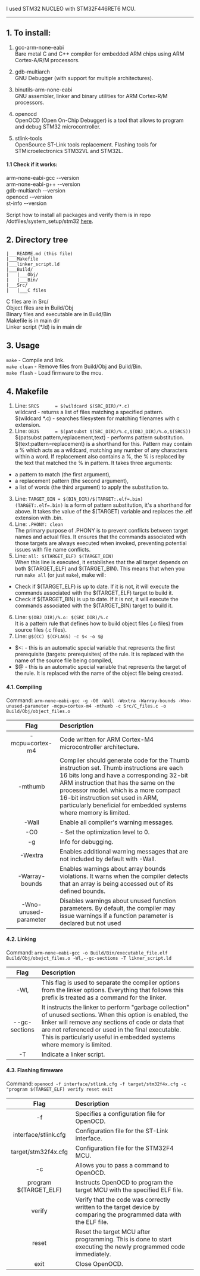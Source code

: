 I used STM32 NUCLEO with STM32F446RET6 MCU.

____

## 1. To install:
1. gcc-arm-none-eabi <br/>
Bare metal C and C++ compiler for embedded ARM chips using ARM Cortex-A/R/M
processors.

2. gdb-multiarch <br/>
GNU Debugger (with support for multiple architectures).

3. binutils-arm-none-eabi <br/>
GNU assembler, linker and binary utilities for ARM Cortex-R/M processors.

4. openocd <br/>
OpenOCD (Open On-Chip Debugger) is a tool that allows to program and debug STM32
microcontroller.

5. stlink-tools <br/>
OpenSource ST-Link tools replacement. Flashing tools for STMicroelectronics
STM32VL and STM32L.

#### 1.1 Check if it works:
arm-none-eabi-gcc --version <br/>
arm-none-eabi-g++ --version <br/>
gdb-multiarch --version <br/>
openocd --version <br/>
st-info --version

Script how to install all packages and verify them is in repo
/dotfiles/system_setup/stm32
[here](https://github.com/mozerpol/dotfiles/tree/master/system_setup/STM32).

## 2. Directory tree
```
|___README.md (this file)
|___Makefile
|___linker_script.ld
|___Build/
|   |___Obj/
|   |___Bin/
|___Src/
|   |___C files
```

C files are in Src/ <br/>
Object files are in Build/Obj <br/>
Binary files and executable are in Build/Bin <br/>
Makefile is in main dir <br/>
Linker script (*.ld) is in main dir

## 3. Usage
`make` - Compile and link. <br/>
`make clean` - Remove files from Build/Obj and Build/Bin. <br/>
`make flash` - Load firmware to the mcu.

## 4. Makefile
1. Line: `SRCS      = $(wildcard $(SRC_DIR)/*.c)` <br/>
wildcard - returns a list of files matching a specified pattern. <br/>
$(wildcard *.c) - searches filesystem for matching filenames with c extension.
2. Line: `OBJS      = $(patsubst $(SRC_DIR)/%.c,$(OBJ_DIR)/%.o,$(SRCS))` <br/>
$(patsubst pattern,replacement,text) - performs pattern substitution.
$(text:pattern=replacement) is a shorthand for this. Pattern may contain a %
which acts as a wildcard, matching any number of any characters within a word.
If replacement also contains a %, the % is replaced by the text that matched the
% in pattern. It takes three arguments:
- a pattern to match (the first argument),
- a replacement pattern (the second argument),
- a list of words (the third argument) to apply the substitution to.
3. Line: `TARGET_BIN = $(BIN_DIR)/$(TARGET:.elf=.bin)` <br/>
`(TARGET:.elf=.bin)` is a form of pattern substitution, it's a shorthand for
above. It takes the value of the $(TARGET) variable and replaces the .elf
extension with .bin.
4. Line: `.PHONY: clean` <br/>
The primary purpose of .PHONY is to prevent conflicts between target names and
actual files. It ensures that the commands associated with those targets are
always executed when invoked, preventing potential issues with file name
conflicts.
5. Line: `all: $(TARGET_ELF) $(TARGET_BIN)` <br/>
When this line is executed, it establishes that the all target depends on both
$(TARGET_ELF) and $(TARGET_BIN). This means that when you run `make all` (or
just `make`), make will:
- Check if $(TARGET_ELF) is up to date. If it is not, it will execute the
commands associated with the $(TARGET_ELF) target to build it.
- Check if $(TARGET_BIN) is up to date. If it is not, it will execute the
commands associated with the $(TARGET_BIN) target to build it.
6. Line: `$(OBJ_DIR)/%.o: $(SRC_DIR)/%.c` <br/>
It is a pattern rule that defines how to build object files (.o files) from
source files (.c files).
7. Line: `@$(CC) $(CFLAGS) -c $< -o $@` <br/>
- $<: - this is an automatic special variable that represents the first
prerequisite (targets: prerequisites) of the rule. It is replaced with the name
of the source file being compiled,
- $@ - this is an automatic special variable that represents the target of the
rule. It is replaced with the name of the object file being created.

#### 4.1. Compiling
Command: `arm-none-eabi-gcc -g -O0 -Wall -Wextra -Warray-bounds -Wno-unused-parameter -mcpu=cortex-m4 -mthumb -c Src/C_files.c -o Build/Obj/object_files.o`

| Flag | Description |
|:--:|:--|
| -mcpu=cortex-m4 | Code written for ARM Cortex-M4 microcontroller architecture. |
| -mthumb | Compiler should generate code for the Thumb instruction set. Thumb instructions are each 16 bits long and have a corresponding 32-bit ARM instruction that has the same on the processor model. which is a more compact 16-bit instruction set used in ARM, particularly beneficial for embedded systems where memory is limited. |
| -Wall | Enable all compiler's warning messages. |
| -O0 | - Set the optimization level to 0. |
| -g | Info for debugging. |
| -Wextra | Enables additional warning messages that are not included by default with -Wall.  |
| -Warray-bounds | Enables warnings about array bounds violations. It warns when the compiler detects that an array is being accessed out of its defined bounds.  |
| -Wno-unused-parameter | Disables warnings about unused function parameters. By default, the compiler may issue warnings if a function parameter is declared but not used  |

#### 4.2. Linking
Command: `arm-none-eabi-gcc -o Build/Bin/executable_file.elf Build/Obj/obejct_files.o -Wl,--gc-sections -T likner_script.ld`

| Flag | Description |
|:--:|:--|
| -Wl, | This flag is used to separate the compiler options from the linker options. Everything that follows this prefix is treated as a command for the linker. |
| --gc-sections | It instructs the linker to perform "garbage collection" of unused sections. When this option is enabled, the linker will remove any sections of code or data that are not referenced or used in the final executable. This is particularly useful in embedded systems where memory is limited. |
| -T | Indicate a linker script. |

#### 4.3. Flashing firmware
Command: `openocd -f interface/stlink.cfg -f target/stm32f4x.cfg -c "program $(TARGET_ELF) verify reset exit`

| Flag | Description |
| :--: | :-- |
| -f | Specifies a configuration file for OpenOCD. |
| interface/stlink.cfg | Configuration file for the ST-Link interface. |
| target/stm32f4x.cfg | Configuration file for the STM32F4 MCU. |
| -c | Allows you to pass a command to OpenOCD. |
| program $(TARGET_ELF) | Instructs OpenOCD to program the target MCU with the specified ELF file. |
| verify | Verify that the code was correctly written to the target device by comparing the programmed data with the ELF file. |
| reset | Reset the target MCU after programming. This is done to start executing the newly programmed code immediately. |
| exit | Close OpenOCD. |



